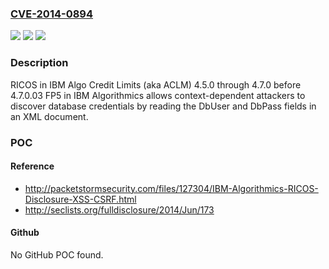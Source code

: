 ### [CVE-2014-0894](https://cve.mitre.org/cgi-bin/cvename.cgi?name=CVE-2014-0894)
![](https://img.shields.io/static/v1?label=Product&message=n%2Fa&color=blue)
![](https://img.shields.io/static/v1?label=Version&message=n%2Fa&color=blue)
![](https://img.shields.io/static/v1?label=Vulnerability&message=n%2Fa&color=brighgreen)

### Description

RICOS in IBM Algo Credit Limits (aka ACLM) 4.5.0 through 4.7.0 before 4.7.0.03 FP5 in IBM Algorithmics allows context-dependent attackers to discover database credentials by reading the DbUser and DbPass fields in an XML document.

### POC

#### Reference
- http://packetstormsecurity.com/files/127304/IBM-Algorithmics-RICOS-Disclosure-XSS-CSRF.html
- http://seclists.org/fulldisclosure/2014/Jun/173

#### Github
No GitHub POC found.

